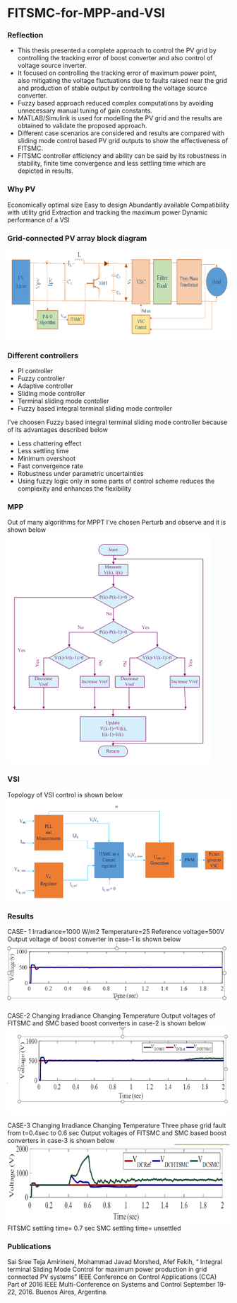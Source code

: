 # FITSMC-for-MPP-and-VSI


### Reflection
* This thesis presented a complete approach to control the PV grid by controlling the tracking error of boost converter and also
control of voltage source inverter.
* It focused on controlling the tracking error of maximum power point, also mitigating the voltage fluctuations due to faults
raised near the grid and production of stable output by controlling the voltage source converter.
* Fuzzy based approach reduced complex computations by avoiding unnecessary manual tuning of gain constants.
* MATLAB/Simulink is used for modelling the PV grid and the results are obtained to validate the proposed approach.
* Different case scenarios are considered and results are compared with sliding mode control based PV grid outputs to show
the effectiveness of FITSMC.
* FITSMC controller efficiency and ability can be said by its robustness in stability, finite time convergence and less settling
time which are depicted in results.


[//]: # (Image References)
[image1]: images/gridmodel.PNG
[image2]: ./images/algorithm.PNG
[image3]: images/topology.png
[image4]: images/case-1.png
[image5]: images/case-2.png
[image6]: images/case-3.png

### Why PV
Economically optimal size
Easy to design
Abundantly available
Compatibility with utility grid
Extraction and tracking the maximum power
Dynamic performance of a VSI

### Grid-connected PV array block diagram

![alt text][image1]

### Different controllers
* PI controller
* Fuzzy controller
* Adaptive controller
* Sliding mode controller
* Terminal sliding mode contoller
* Fuzzy based integral terminal sliding mode controller

I've choosen Fuzzy based integral terminal sliding mode controller because of its advantages described below

* Less chattering effect
* Less settling time
* Minimum overshoot
* Fast convergence rate
* Robustness under  parametric uncertainties
* Using fuzzy logic only in some parts of control scheme reduces the complexity and enhances the flexibility

### MPP
Out of many algorithms for MPPT I've chosen Perturb and observe and it is shown below
![alt text][image2]

### VSI
Topology of VSI control is shown below
![alt text][image3]

### Results
CASE- 1
Irradiance=1000 W/m2
Temperature=25
Reference voltage=500V
Output voltage of boost converter in case-1 is shown below
![alt text][image4]

CASE-2
Changing Irradiance
Changing Temperature
Output voltages of FITSMC and SMC based boost converters in case-2 is shown below
![alt text][image5]

CASE-3
Changing Irradiance
Changing Temperature
Three phase grid fault from t=0.4sec to 0.6 sec 
Output voltages of FITSMC and SMC based boost converters in case-3 is shown below
![alt text][image6]
FITSMC settling time= 0.7 sec
SMC settling time= unsettled

### Publications
Sai Sree Teja Amirineni, Mohammad Javad Morshed, Afef Fekih, “ Integral terminal Sliding Mode Control for maximum power production in grid connected PV systems” IEEE Conference on Control Applications (CCA) Part of 2016 IEEE Multi-Conference on Systems and Control September 19-22, 2016. Buenos Aires, Argentina.
